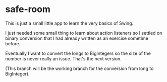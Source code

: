 # safe-room

This is just a small little app to learn the very basics
of Swing.

I just needed some small thing to learn about action listeners
so I settled on binary conversion that I had already written as an
exercise sometime before.

Eventually I want to convert the longs to BigIntegers so the size of the number
is never really an issue. That's the next version.

(This branch will be the working branch for the conversion from long to BigInteger).
